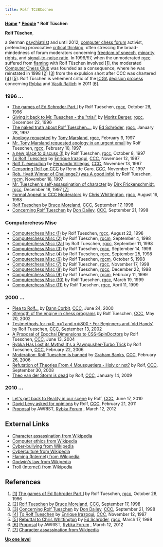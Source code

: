 ```yaml
---
title: Rolf TC3BCschen
---
```

**[Home](Home "Home") \* [People](People "People") \* Rolf Tüschen**


**Rolf Tüschen**,  

a German [psychiatrist](https://en.wikipedia.org/wiki/Psychiatrist) and until 2012, [computer chess forum](Computer_Chess_Forums "Computer Chess Forums") activist, pretending provocative [critical thinking](https://en.wikipedia.org/wiki/Critical_thinking), often stressing the broad-mindedness of forum moderators concerning [freedom of speech](https://en.wikipedia.org/wiki/Freedom_of_speech), [minority rights](https://en.wikipedia.org/wiki/Minority_rights), and [signal-to-noise ratio](https://en.wikipedia.org/wiki/Signal-to-noise_ratio). In 1996/97, when the unmoderated [rgcc](Computer_Chess_Forums "Computer Chess Forums") suffered from [flaming](https://en.wikipedia.org/wiki/Flaming_%28Internet%29) with Rolf Tüschen involved <a id="cite-note-1" href="#cite-ref-1">[1]</a>, the moderated [Computer Chess Club](CCC "CCC") was founded as a consequence, where he was reinstated in 1998 <a id="cite-note-2" href="#cite-ref-2">[2]</a> <a id="cite-note-3" href="#cite-ref-3">[3]</a> from the expulsion short after CCC was chartered <a id="cite-note-4" href="#cite-ref-4">[4]</a> <a id="cite-note-5" href="#cite-ref-5">[5]</a>. 
Rolf Tüschen is vehement critic of the [ICGA](ICGA "ICGA") [decision process](Rybka_Controversy#RybkaDecision "Rybka Controversy") concerning [Rybka](Rybka "Rybka") and [Vasik Rajlich](Vasik_Rajlich "Vasik Rajlich") in 2011 <a id="cite-note-6" href="#cite-ref-6">[6]</a>.



### 1996 ...


* [The games of Ed Schroder Part I](https://groups.google.com/d/msg/rec.games.chess.computer/QJX5754xG4M/GscjUnkK9sEJ) by Rolf Tueschen, [rgcc](Computer_Chess_Forums "Computer Chess Forums"), October 28, 1996
* [Giving it back to Mr. Tueschen - the "trial"](https://groups.google.com/d/msg/rec.games.chess.computer/sfw_rBYhZnk/OregVxBIzOQJ) by [Moritz Berger](Moritz_Berger "Moritz Berger"), [rgcc](Computer_Chess_Forums "Computer Chess Forums"), December 22, 1996
* [The naked truth about Rolf Tueschen....](https://groups.google.com/d/msg/rec.games.chess.computer/g4jlFn5mzGI/9gMCL5O3h28J) by [Ed Schröder](Ed_Schroder "Ed Schroder"), [rgcc](Computer_Chess_Forums "Computer Chess Forums"), January 28, 1997
* [Apology requested](https://groups.google.com/d/msg/rec.games.chess.computer/loyV4a6jakA/LU2vZ0GuE08J) by [Tony Marsland](Tony_Marsland "Tony Marsland"), [rgcc](Computer_Chess_Forums "Computer Chess Forums"), February 9, 1997
* [Mr. Tony Marsland requested apology in an urgent email](https://groups.google.com/d/msg/rec.games.chess.computer/p5jrT47b6K0/FW2GPHwgjLcJ) by Rolf Tueschen, [rgcc](Computer_Chess_Forums "Computer Chess Forums"), February 10, 1997
* [a new place to discuss (!)](https://groups.google.com/d/msg/rec.games.chess.computer/pcnqq8oepB4/uwLi4UE6K_gJ) by Rolf Tueschen, [rgcc](Computer_Chess_Forums "Computer Chess Forums"), October 8, 1997
* [To Rolf Tueschen](https://www.stmintz.com/ccc/index.php?id=11980) by [Enrique Irazoqui](Enrique_Irazoqui "Enrique Irazoqui"), [CCC](CCC "CCC"), November 12, 1997
* [Rolf T. execution](https://www.stmintz.com/ccc/index.php?id=12008) by [Fernando Villegas](Fernando_Villegas "Fernando Villegas"), [CCC](CCC "CCC"), November 13, 1997
* [Censoring Rolf on CCC](https://www.stmintz.com/ccc/index.php?id=12147) by Reno de Caro, [CCC](CCC "CCC"), November 17, 1997
* [Rob. Hyatt Winner of Challenge? (was A good info)](https://groups.google.com/d/msg/rec.games.chess.misc/XPhLa7Kp5nM/0_lzEulmqIQJ) by Rolf Tueschen, [rgcm](Computer_Chess_Forums "Computer Chess Forums"), November 18, 1997
* [Mr. Tueschen's self-assassination of character](https://groups.google.com/d/msg/rec.games.chess.computer/MgaiUJ74EFM/kntwyoLkUv4J) by [Dirk Frickenschmidt](Dirk_Frickenschmidt "Dirk Frickenschmidt"), [rgcc](Computer_Chess_Forums "Computer Chess Forums"), December 18, 1997 <a id="cite-note-7" href="#cite-ref-7">[7]</a>
* [Formal Appeal to CCC Moderators](https://groups.google.com/d/msg/rec.games.chess.computer/eakLuVSEhv4/jxsf5KrllDwJ) by [Chris Whittington](Chris_Whittington "Chris Whittington"), [rgcc](Computer_Chess_Forums "Computer Chess Forums"), August 16, 1998
* [Rolf Tueschen](https://www.stmintz.com/ccc/index.php?id=26877) by [Bruce Moreland](Bruce_Moreland "Bruce Moreland"), [CCC](CCC "CCC"), September 17, 1998
* [Concerning Rolf Tueschen](https://www.stmintz.com/ccc/index.php?id=27456) by [Don Dailey](Don_Dailey "Don Dailey"), [CCC](CCC "CCC"), September 21, 1998


### Computerchess Misc


* [Computerchess Misc (1)](https://groups.google.com/d/msg/rec.games.chess.analysis/kM9JP8qIEZ8/HmatLnBwauwJ) by Rolf Tueschen, [rgcc](Computer_Chess_Forums "Computer Chess Forums"), August 22, 1998
* [Computerchess Misc (2)](https://groups.google.com/d/msg/rec.games.chess.misc/sa1DShX5wZM/TEALb9C9kUkJ) by Rolf Tueschen, [rgcm](Computer_Chess_Forums "Computer Chess Forums"), September 4, 1998
* [Computerchess Misc (2a)](https://groups.google.com/d/msg/rec.games.chess.computer/GQgOAhMFAEU/QiLetNkT3WgJ) by Rolf Tueschen, [rgcc](Computer_Chess_Forums "Computer Chess Forums"), September 11, 1998
* [Computerchess Misc (3)](https://groups.google.com/d/msg/rec.games.chess.analysis/fyTh4GEol4I/_tRIjU9nQ2UJ) by Rolf Tueschen, [rgcc](Computer_Chess_Forums "Computer Chess Forums"), September 14, 1998
* [Computerchess Misc (4)](https://groups.google.com/d/msg/rec.games.chess.computer/MsRbeXpoeAo/0oP5-58kO6MJ) by Rolf Tueschen, [rgcc](Computer_Chess_Forums "Computer Chess Forums"), September 25, 1998
* [Computerchess Misc (6)](https://groups.google.com/d/msg/rec.games.chess.misc/CSkiHbVvuAg/jL3VZyhti78J) by Rolf Tueschen, [rgcm](Computer_Chess_Forums "Computer Chess Forums"), October 5, 1998
* [Computerchess Misc (7)](https://groups.google.com/d/msg/rec.games.chess.analysis/337qeURr0So/gbqEcz7cReMJ) by Rolf Tueschen, [rgcc](Computer_Chess_Forums "Computer Chess Forums"), November 17, 1998
* [Computerchess Misc (8)](https://groups.google.com/d/msg/rec.games.chess.computer/RXxnQ90arJA/r-b5v7kw4BcJ) by Rolf Tueschen, [rgcc](Computer_Chess_Forums "Computer Chess Forums"), December 22, 1998
* [Computerchess Misc (9)](https://groups.google.com/d/msg/rec.games.chess.misc/31ALcziXPvU/u6h20mCNVFEJ) by Rolf Tueschen, [rgcm](Computer_Chess_Forums "Computer Chess Forums"), February 11, 1999
* [Computerchess Misc (10)](https://groups.google.com/d/msg/rec.games.chess.computer/o9v_cOPdJ-A/Hif2WnTyy7cJ) by Rolf Tueschen, [rgcc](Computer_Chess_Forums "Computer Chess Forums"), March 19, 1999
* [Computerchess Misc (11)](https://groups.google.com/d/msg/rec.games.chess.computer/3dLa3maukus/00Xs2QRN89YJ) by Rolf Tueschen, [rgcc](Computer_Chess_Forums "Computer Chess Forums"), April 11, 1999


### 2000 ...


* [Plea to Rolf...](https://www.stmintz.com/ccc/index.php?id=116422) by [Dann Corbit](Dann_Corbit "Dann Corbit"), [CCC](CCC "CCC"), June 24, 2000
* [Strength of the engine in chess programs](https://www.stmintz.com/ccc/index.php?id=230488) by Rolf Tueschen, [CCC](CCC "CCC"), May 20, 2002
* [Testmethods for n=0, n=1 and n=>800 - For Beginners and 'old Hands'](https://www.stmintz.com/ccc/index.php?id=251890) by Rolf Tueschen, [CCC](CCC "CCC"), September 13, 2002
* [A Proposal of Epochal Dimensions to CSS-SpinDoctors](https://www.stmintz.com/ccc/index.php?id=370163) by Rolf Tueschen, [CCC](CCC "CCC"), June 13, 2004
* [Rybka Has Lost its Myths! It's a Pawnpusher-Turbo Trick](https://www.stmintz.com/ccc/index.php?id=488538) by Rolf Tueschen, [CCC](CCC "CCC"), February 22, 2006
* [Moderation: Rolf Tueschen is banned](https://www.stmintz.com/ccc/index.php?id=489640) by [Graham Banks](Graham_Banks "Graham Banks"), [CCC](CCC "CCC"), February 26, 2006
* [Refutation of Theories From 4 Mousquetiers - Holy or not?](http://www.talkchess.com/forum/viewtopic.php?t=24091) by Rolf, [CCC](CCC "CCC"), September 30, 2008
* [Theo van der Storm is dead](http://www.talkchess.com/forum/viewtopic.php?t=26004) by Rolf, [CCC](CCC "CCC"), January 14, 2009


### 2010 ...


* [Let's get back to Reality in our scene](http://www.talkchess.com/forum/viewtopic.php?t=34988) by Rolf, [CCC](CCC "CCC"), June 17, 2010
* [David Levy asked for opinions](http://www.talkchess.com/forum/viewtopic.php?t=38153) by Rolf, [CCC](CCC "CCC"), February 21, 2011
* [Proposal](http://rybkaforum.net/cgi-bin/rybkaforum/topic_show.pl?tid=24519) by AWRIST, [Rybka Forum](Computer_Chess_Forums "Computer Chess Forums") , March 12, 2012


## External Links


* [Character assassination from Wikipedia](https://en.wikipedia.org/wiki/Character_assassination)
* [Computer ethics from Wikipedia](https://en.wikipedia.org/wiki/Computer_ethics)
* [Cyber-bullying from Wikipedia](https://en.wikipedia.org/wiki/Cyber-bullying)
* [Cyberculture from Wikipedia](https://en.wikipedia.org/wiki/Cyberculture)
* [Flaming (Internet) from Wikipedia](https://en.wikipedia.org/wiki/Flaming_%28Internet%29)
* [Godwin's law from Wikipedia](https://en.wikipedia.org/wiki/Godwin%27s_law)
* [Troll (Internet) from Wikipedia](https://en.wikipedia.org/wiki/Troll_%28Internet%29)


## References


1. <a id="cite-ref-1" href="#cite-note-1">[1]</a> [The games of Ed Schroder Part I](http://groups.google.com/group/rec.games.chess.computer/browse_frm/thread/4095f9ef9e311b83) by Rolf Tueschen, [rgcc](Computer_Chess_Forums "Computer Chess Forums"), October 28, 1996
2. <a id="cite-ref-2" href="#cite-note-2">[2]</a> [Rolf Tueschen](https://www.stmintz.com/ccc/index.php?id=26877) by [Bruce Moreland](Bruce_Moreland "Bruce Moreland"), [CCC](CCC "CCC"), September 17, 1998
3. <a id="cite-ref-3" href="#cite-note-3">[3]</a> [Concerning Rolf Tueschen](https://www.stmintz.com/ccc/index.php?id=27456) by [Don Dailey](Don_Dailey "Don Dailey"), [CCC](CCC "CCC"), September 21, 1998
4. <a id="cite-ref-4" href="#cite-note-4">[4]</a> [To Rolf Tueschen](https://www.stmintz.com/ccc/index.php?id=11980) by [Enrique Irazoqui](Enrique_Irazoqui "Enrique Irazoqui"), [CCC](CCC "CCC"), November 12, 1997
5. <a id="cite-ref-5" href="#cite-note-5">[5]</a> [Rebuttal to Chris Whittington](https://groups.google.com/d/msg/rec.games.chess.computer/QaEKkDyJpoM/ATfN5KFMS_oJ) by [Ed Schröder](Ed_Schroder "Ed Schroder"), [rgcc](Computer_Chess_Forums "Computer Chess Forums"), March 17, 1998
6. <a id="cite-ref-6" href="#cite-note-6">[6]</a> [Proposal](http://rybkaforum.net/cgi-bin/rybkaforum/topic_show.pl?tid=24519) by AWRIST, [Rybka Forum](Computer_Chess_Forums "Computer Chess Forums") , March 12, 2012
7. <a id="cite-ref-7" href="#cite-note-7">[7]</a> [Character assassination from Wikipedia](https://en.wikipedia.org/wiki/Character_assassination)

**[Up one level](People "People")**







 
